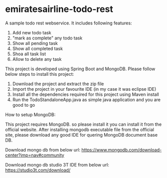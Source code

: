 # emiratesairline-todo-rest

A sample todo rest webservice. It includes following features:

1. Add new todo task
2. "mark as complete" any todo task
3. Show all pending task
4. Show all completed task
5. Shoa all task list
5. Allow to delete any task

This project is developed using Spring Boot and MongoDB. Please follow below steps to install this project:

1. Download the project and extract the zip file
2. Import the project in your favourite IDE (in my case it was eclipse IDE)
3. Install all the dependencies required for this project using Maven install
4. Run the TodoStandaloneApp.java as simple java application and you are good to go

How to setup MongoDB:

This project requires MongoDB. so please install it you can install it from the official website.
After installing mongodb executable file from the official site, please download any good IDE for quering MongoDB document base DB.

Download mongo db from below url:
https://www.mongodb.com/download-center?jmp=nav#community

Download mongo db studio 3T IDE from below url:
https://studio3t.com/download/
